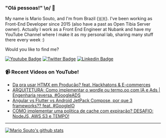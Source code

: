 ### "Olá pessoas!" \o/ 👋

My name is Mario Souto, and I'm from Brazil (🇧🇷). I've been working as Front-End Developer since 2015 (also have a past as Open Tibia Server owner). Actually I work as a Front End Engineer at Nubank and have my YouTube Channel where I make it as my personal lab, sharing many stuff there every week :)

Would you like to find me?

[![Youtube Badge](https://img.shields.io/badge/-Youtube-FF0000?style=flat-square&labelColor=FF0000&logo=youtube&logoColor=white&link=https://youtube.com/c/DevSoutinho)](https://youtube.com/c/DevSoutinho)
[![Twitter Badge](https://img.shields.io/badge/-Twitter-1ca0f1?style=flat-square&labelColor=1ca0f1&logo=twitter&logoColor=white&link=https://twitter.com/omariosouto)](https://twitter.com/omariosouto)
[![Linkedin Badge](https://img.shields.io/badge/-LinkedIn-blue?style=flat-square&logo=Linkedin&logoColor=white&link=https://www.linkedin.com/in/omariosouto)](https://www.linkedin.com/in/omariosouto)

### 📹 Recent Videos on YouTube!

<!-- YOUTUBE:START -->
- [Da pra usar HTMX em Produção? feat. Hackhatons &amp; E-commerces](https://www.youtube.com/watch?v=hvOUboy1k6w)
- [ARQUITETURA: Como implementar o wordle ou termo.oo com IA e Ads | Engenharia reversa. #GoogleADS](https://www.youtube.com/watch?v=zZ0RhVT8TIU)
- [Angular vs Flutter vs Android JetPack Compose, por que 3 frameworks?? feat. #GoogleIO](https://www.youtube.com/watch?v=9yx7D3_yWrk)
- [COMO implementar uma politica de cache com expiração? DESAFIO: NodeJS, AWS S3 e TEMPO!](https://www.youtube.com/watch?v=lNORW8z-ftw)
<!-- YOUTUBE:END -->

____


[![Mario Souto's github stats](https://github-readme-stats.vercel.app/api?username=omariosouto&theme=dark&show_icons=true&count_private=true)](https://github.com/omariosouto)
